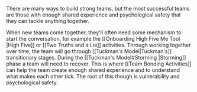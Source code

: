 There are many ways to build strong teams, but the most successful teams are those with enough shared experience and psychological safety that they can tackle anything together.

When new teams come together, they'll often need some mechanism to start the conversation, for example the [[Onboarding High Five Me Tool |High Five]] or [[Two Truths and a Lie]] activities. Through working together over time, the team will go through [[Tuckman's Model|Tuckman's]] transitionary stages. During the [[Tuckman's Model#Storming |Storming]] phase a team will need to recover. This is where [[Team Bonding Activities]] can help the team create enough shared experience and to understand what makes each other tick. The root of this though is vulnerability and psychological safety.